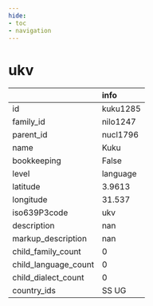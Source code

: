 ```yaml
---
hide:
- toc
- navigation
---
```

# ukv
|                      | info     |
|:---------------------|:---------|
| id                   | kuku1285 |
| family_id            | nilo1247 |
| parent_id            | nucl1796 |
| name                 | Kuku     |
| bookkeeping          | False    |
| level                | language |
| latitude             | 3.9613   |
| longitude            | 31.537   |
| iso639P3code         | ukv      |
| description          | nan      |
| markup_description   | nan      |
| child_family_count   | 0        |
| child_language_count | 0        |
| child_dialect_count  | 0        |
| country_ids          | SS UG    |